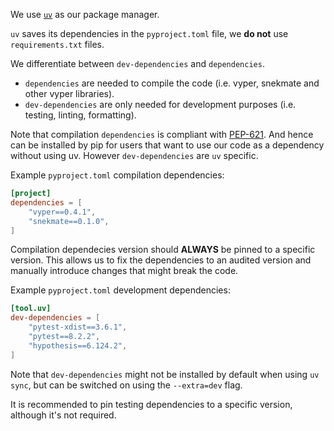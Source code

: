 We use [`uv`](https://docs.astral.sh/uv/getting-started/installation/) as our package manager.

`uv` saves its dependencies in the `pyproject.toml` file, we **do not** use `requirements.txt` files.

We differentiate between `dev-dependencies` and `dependencies`. 

- `dependencies` are needed to compile the code (i.e. vyper, snekmate and other vyper libraries). 
- `dev-dependencies` are only needed for development purposes (i.e. testing, linting, formatting).

Note that compilation `dependencies` is compliant with [PEP-621](https://peps.python.org/pep-0621/#dependencies-optional-dependencies). And hence can be installed by pip for users that want to use our code as a dependency without using uv. However `dev-dependencies` are `uv` specific.

Example `pyproject.toml` compilation dependencies:
```toml
[project]
dependencies = [
    "vyper==0.4.1",
    "snekmate==0.1.0",
]
```

Compilation dependecies version should **ALWAYS** be pinned to a specific version. This allows us to fix the dependencies to an audited version and manually introduce changes that might break the code.

Example `pyproject.toml` development dependencies:
```toml
[tool.uv]
dev-dependencies = [
    "pytest-xdist==3.6.1",
    "pytest==8.2.2",
    "hypothesis==6.124.2",
]
```

Note that `dev-dependencies` might not be installed by default when using `uv sync`, but can be switched on using the `--extra=dev` flag.

It is recommended to pin testing dependencies to a specific version, although it's not required.

#

